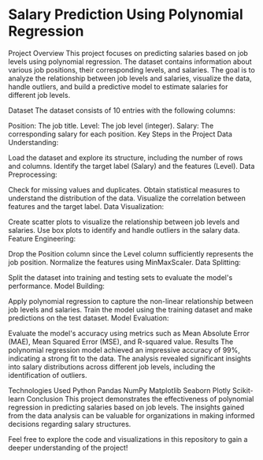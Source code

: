 # Salary Prediction Using Polynomial Regression
Project Overview
This project focuses on predicting salaries based on job levels using polynomial regression. The dataset contains information about various job positions, their corresponding levels, and salaries. The goal is to analyze the relationship between job levels and salaries, visualize the data, handle outliers, and build a predictive model to estimate salaries for different job levels.

Dataset
The dataset consists of 10 entries with the following columns:

Position: The job title.
Level: The job level (integer).
Salary: The corresponding salary for each position.
Key Steps in the Project
Data Understanding:

Load the dataset and explore its structure, including the number of rows and columns.
Identify the target label (Salary) and the features (Level).
Data Preprocessing:

Check for missing values and duplicates.
Obtain statistical measures to understand the distribution of the data.
Visualize the correlation between features and the target label.
Data Visualization:

Create scatter plots to visualize the relationship between job levels and salaries.
Use box plots to identify and handle outliers in the salary data.
Feature Engineering:

Drop the Position column since the Level column sufficiently represents the job position.
Normalize the features using MinMaxScaler.
Data Splitting:

Split the dataset into training and testing sets to evaluate the model's performance.
Model Building:

Apply polynomial regression to capture the non-linear relationship between job levels and salaries.
Train the model using the training dataset and make predictions on the test dataset.
Model Evaluation:

Evaluate the model's accuracy using metrics such as Mean Absolute Error (MAE), Mean Squared Error (MSE), and R-squared value.
Results
The polynomial regression model achieved an impressive accuracy of 99%, indicating a strong fit to the data. The analysis revealed significant insights into salary distributions across different job levels, including the identification of outliers.

Technologies Used
Python
Pandas
NumPy
Matplotlib
Seaborn
Plotly
Scikit-learn
Conclusion
This project demonstrates the effectiveness of polynomial regression in predicting salaries based on job levels. The insights gained from the data analysis can be valuable for organizations in making informed decisions regarding salary structures.

Feel free to explore the code and visualizations in this repository to gain a deeper understanding of the project!
